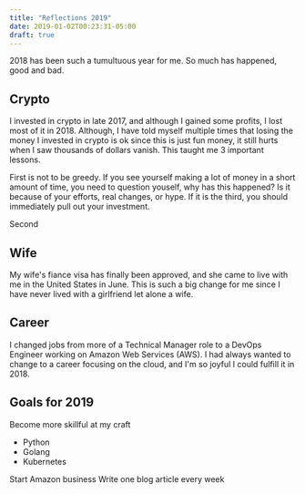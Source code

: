 ```yaml
---
title: "Reflections 2019"
date: 2019-01-02T00:23:31-05:00
draft: true
---
```


2018 has been such a tumultuous year for me. So much has happened, good and bad.

## Crypto

I invested in crypto in late 2017, and although I gained some profits, I lost most of it in 2018. Although, I have told myself multiple times that losing the money I invested in crypto is ok since this is just fun money, it still hurts when I saw thousands of dollars vanish. This taught me 3 important lessons.

First is not to be greedy. If you see yourself making a lot of money in a short amount of time, you need to question youself, why has this happened? Is it because of your efforts, real changes, or hype. If it is the third, you should immediately pull out your investment.

Second

## Wife

My wife's fiance visa has finally been approved, and she came to live with me in the United States in June. This is such a big change for me since I have never lived with a girlfriend let alone a wife.

## Career

I changed jobs from more of a Technical Manager role to a DevOps Engineer working on Amazon Web Services (AWS). I had always wanted to change to a career focusing on the cloud, and I'm so joyful I could fulfill it in 2018.

## Goals for 2019

Become more skillful at my craft

- Python
- Golang
- Kubernetes

Start Amazon business
Write one blog article every week